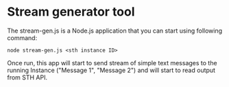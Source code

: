 # Stream generator tool

The stream-gen.js is a Node.js application that you can start using following command:

`node stream-gen.js <sth instance ID>`

Once run, this app will start to send stream of simple text messages to the running Instance ("Message 1", "Message 2") and will start to read output from STH API.
